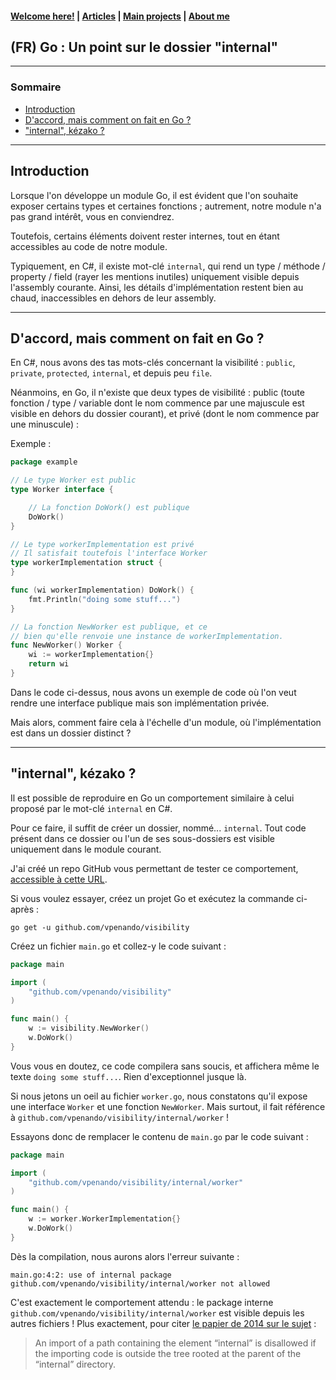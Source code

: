 #### [Welcome here!](https://vpenando.github.io) | [Articles](https://vpenando.github.io/articles.html) | [Main projects](https://vpenando.github.io/projects.html) | [About me](https://vpenando.github.io/about.html)

## (FR) Go : Un point sur le dossier "internal"

---

### Sommaire
* [Introduction](#introduction)
* [D'accord, mais comment on fait en Go ?](#visibility-go)
* ["internal", kézako ?](#internal)

---

## <a name="introduction">Introduction</a>

Lorsque l'on développe un module Go, il est évident que l'on souhaite exposer certains types et certaines fonctions ; autrement, notre module n'a pas grand intérêt, vous en conviendrez.

Toutefois, certains éléments doivent rester internes, tout en étant accessibles au code de notre module.

Typiquement, en C#, il existe mot-clé `internal`, qui rend un type / méthode / property / field (rayer les mentions inutiles) uniquement visible depuis l'assembly courante.
Ainsi, les détails d'implémentation restent bien au chaud, inaccessibles en dehors de leur assembly.

---

## <a name="visibility-go">D'accord, mais comment on fait en Go ?</a>

En C#, nous avons des tas mots-clés concernant la visibilité : `public`, `private`, `protected`, `internal`, et depuis peu `file`.

Néanmoins, en Go, il n'existe que deux types de visibilité : public (toute fonction / type / variable dont le nom commence par une majuscule est visible en dehors du dossier courant), et privé (dont le nom commence par une minuscule) :

Exemple :
```go
package example

// Le type Worker est public
type Worker interface {

    // La fonction DoWork() est publique
    DoWork()
}

// Le type workerImplementation est privé
// Il satisfait toutefois l'interface Worker
type workerImplementation struct {
}

func (wi workerImplementation) DoWork() {
    fmt.Println("doing some stuff...")
}

// La fonction NewWorker est publique, et ce
// bien qu'elle renvoie une instance de workerImplementation.
func NewWorker() Worker {
    wi := workerImplementation{}
    return wi
}
```
Dans le code ci-dessus, nous avons un exemple de code où l'on veut rendre une interface publique mais son implémentation privée.

Mais alors, comment faire cela à l'échelle d'un module, où l'implémentation est dans un dossier distinct ?

---

## <a name="internal">"internal", kézako ?</a>

Il est possible de reproduire en Go un comportement similaire à celui proposé par le mot-clé `internal` en C#.

Pour ce faire, il suffit de créer un dossier, nommé... `internal`.
Tout code présent dans ce dossier ou l'un de ses sous-dossiers est visible uniquement dans le module courant.

J'ai créé un repo GitHub vous permettant de tester ce comportement, [accessible à cette URL](https://github.com/vpenando/visibility).

Si vous voulez essayer, créez un projet Go et exécutez la commande ci-après :
```
go get -u github.com/vpenando/visibility
```

Créez un fichier `main.go` et collez-y le code suivant :
```go
package main

import (
    "github.com/vpenando/visibility"
)

func main() {
    w := visibility.NewWorker()
    w.DoWork()
}
```
Vous vous en doutez, ce code compilera sans soucis, et affichera même le texte `doing some stuff...`.
Rien d'exceptionnel jusque là.

Si nous jetons un oeil au fichier `worker.go`, nous constatons qu'il expose une interface `Worker` et une fonction `NewWorker`.
Mais surtout, il fait référence à `github.com/vpenando/visibility/internal/worker` !

Essayons donc de remplacer le contenu de `main.go` par le code suivant :
```go
package main

import (
    "github.com/vpenando/visibility/internal/worker"
)

func main() {
    w := worker.WorkerImplementation{}
    w.DoWork()
}
```
Dès la compilation, nous aurons alors l'erreur suivante :
```
main.go:4:2: use of internal package github.com/vpenando/visibility/internal/worker not allowed
```
C'est exactement le comportement attendu : le package interne `github.com/vpenando/visibility/internal/worker` est visible depuis les autres fichiers !
Plus exactement, pour citer [le papier de 2014 sur le sujet](https://docs.google.com/document/d/1e8kOo3r51b2BWtTs_1uADIA5djfXhPT36s6eHVRIvaU/edit) :

> An import of a path containing the element “internal” is disallowed if the importing code is outside the tree rooted at the parent of the “internal” directory.

